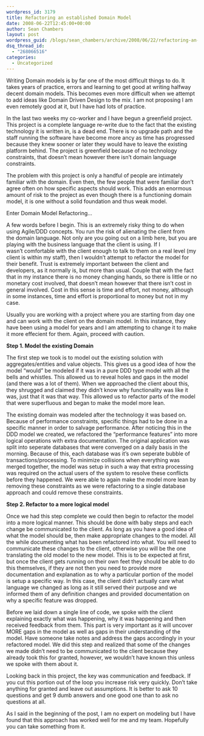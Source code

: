 ```yaml
---
wordpress_id: 3179
title: Refactoring an established Domain Model
date: 2008-06-22T12:45:00+00:00
author: Sean Chambers
layout: post
wordpress_guid: /blogs/sean_chambers/archive/2008/06/22/refactoring-an-established-domain-language.aspx
dsq_thread_id:
  - "268066516"
categories:
  - Uncategorized
---
```

Writing Domain models is by far one of the most difficult things to do. It takes years of practice, errors and learning to get&nbsp;good at writing&nbsp;halfway decent domain models. This becomes even more difficult when we attempt to add ideas like Domain Driven Design to the mix.&nbsp;I am not proposing I am even remotely good at it, but I have had lots of practice.


  


In the last two weeks my co-worker and I have begun a greenfield project. This project is a complete language re-write&nbsp;due to the fact that the existing technology it is written in, is a dead end. There is no upgrade path and the staff running the software have become more ancy as time has progressed because they knew sooner or later they would have to leave the existing platform behind. The project is greenfield because of no technology constraints, that doesn&#8217;t mean however there isn&#8217;t domain language constraints.


  


The problem with this project is only a handful of people are intimately familiar with the domain. Even then, the few people that were familiar&nbsp;don&#8217;t agree often on how specific aspects should work. This adds an enormous amount of risk to the project as even though there is a functioning domain model, it is one without a solid foundation and thus weak model. 


  


Enter Domain Model Refactoring&#8230;


  


A few words&nbsp;before I begin. This is an extremely risky thing to do when using Agile/DDD concepts. You run the risk of alienating the client from the&nbsp;domain language.&nbsp;Not only are you going out on a limb here, but you are playing with the business language that the client&nbsp;is using. If&nbsp;I wasn&#8217;t&nbsp;comfortable with the client enough to talk to them on a real level (my client is within my staff), then I wouldn&#8217;t attempt to&nbsp;refactor the model for their benefit. Trust&nbsp;is extremely important between the client and developers, as it normally is,&nbsp;but more than usual. Couple that with the fact that in my instance there is no money changing hands, so there is little or no monetary cost involved, that doesn&#8217;t mean however that there isn&#8217;t cost in general involved. Cost in this sense is time and effort, not money, although in some instances, time and effort is proportional to money but not in my case.


  


Usually you are working with a project where you are starting from day one and can work with the client on the domain model. In this instance, they have been using a model for years and I am attempting to change it to make it more effecient for them. Again, proceed with caution.


  


**Step 1. Model the existing Domain**&nbsp;


  


The first step we took is to model out the existing solution with aggregates/entities and value objects. This gives us a good idea of how the model &#8220;would&#8221; be modeled if it was in a pure DDD&nbsp;type model&nbsp;with all the bells and whistles. This allowed us to reveal holes and gaps in the model (and there was a lot of them). When we approached the client about this, they shrugged and claimed they didn&#8217;t know why functionality was like it was, just that it was that way. This allowed us to refactor parts of the model that were superfluous and began to make the model more lean.


  


The existing domain was modeled after the technology it was based on. Because of performance constraints, specific things had to be done in a specific manner in order to salvage performance. After noticing this in the DDD model we created, we refactored the &#8220;performance features&#8221; into more logical operations with extra documentation. The original application was split into seperate databases that were converged on a daily basis in the morning. Because of this, each database was it&#8217;s own seperate bubble of transactions/processing. To minimize collisions when everything was merged together, the model was setup in such a way that extra processing was required on the actual users of the system to resolve these conflicts before they happened. We were able to again make the model more lean by removing these constraints as we were refactoring to a single database approach and could remove these constraints.


  


**Step 2. Refactor to a more&nbsp;logical model**&nbsp;


  


Once we had this step complete we could then begin to refactor the model into a more logical manner. This should be done&nbsp;with baby steps and each change be communicated to the client. As long as you have a good idea of what the model should be, then make appropriate changes to the model. All the while documenting what has been refactored into what. You will need to communicate these changes to the client, otherwise you will be the one translating the old model to the new model. This is to be expected at first, but once the client gets running on their own feet they should be able to do this themselves, if they are not then you need to provide more documentation and explanation as to why a particular portion of the model is setup a specific way. In this case, the client didn&#8217;t actually care what language we changed as long as it still served their purpose and we informed them of any definition changes and provided documentation on why a specific feature was dropped.


  


Before we laid down a single line of code, we spoke with the client explaining exactly what was happening, why it was happening and then received feedback from them. This part is very important as it will uncover MORE gaps in the model as well as gaps in their understanding of the model. Have someone take notes and address the gaps accordingly in your refactored model. We did this step and realized that some of the changes we made didn&#8217;t need to be communicated to the client because they already took this for granted, however, we wouldn&#8217;t have known this unless we spoke with them about it.


  


Looking back in this project, the key was communication and feedback. If you cut this portion out of the loop you increase risk very quickly. Don&#8217;t take anything for granted and leave out assumptions. It is better to ask 10 questions and get 9 dumb answers and one good one than to ask no questions at all.


  


As I said in the beginning of the post, I am no expert on modeling but I have found that this approach has worked well for me and my team. Hopefully you can take something from it.